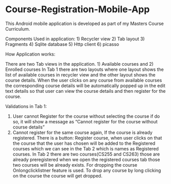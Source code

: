 # Course-Registration-Mobile-App
This Android mobile application is developed as part of my Masters Course Curriculum.

Components Used in application: 1) Recycler view
                                2) Tab layout
                                3) Fragments
                                4) Sqlite database
                                5) Http client
                                6) picasso

How Application works:

There are two Tab views in the application. 1) Available courses and 2) Enrolled courses
In Tab 1 there are two layouts where one layout shows the list of available courses in recycler view and the other layout shows the course details. When the user clicks on any course from available courses the corresponding course details will be automatically popped up in the edit text details so that user can view the course details and then register for the course.

Validations in Tab 1:

1)	User cannot Register for the course without selecting the course if do so, it will show a message as “Cannot register for the course without course details”
2)	Cannot register for the same course again, If the course is already registered. 
There is a button: Register course, when user clicks on that the course that the user has chosen will be added to the Registered courses which we can see in the Tab 2 which is names as Registered courses.
In Tab 2 there are two courses(CS255 and CS263) those are already preregistered when we open the registered courses tab those two courses will be already exists.
For dropping the course Onlongclicklistner feature is used.
To drop any course by long clicking on the course the course will get dropped.


